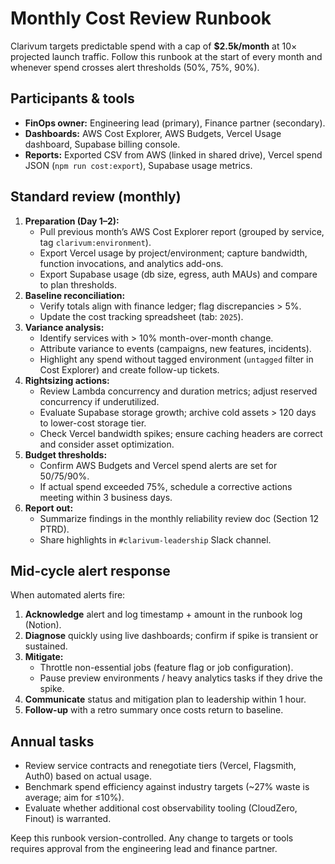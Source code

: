 # Monthly Cost Review Runbook

Clarivum targets predictable spend with a cap of **$2.5k/month** at 10× projected launch traffic. Follow this runbook at the start of every month and whenever spend crosses alert thresholds (50%, 75%, 90%).

## Participants & tools

- **FinOps owner:** Engineering lead (primary), Finance partner (secondary).
- **Dashboards:** AWS Cost Explorer, AWS Budgets, Vercel Usage dashboard, Supabase billing console.
- **Reports:** Exported CSV from AWS (linked in shared drive), Vercel spend JSON (`npm run cost:export`), Supabase usage metrics.

## Standard review (monthly)

1. **Preparation (Day 1–2):**
   - Pull previous month’s AWS Cost Explorer report (grouped by service, tag `clarivum:environment`).
   - Export Vercel usage by project/environment; capture bandwidth, function invocations, and analytics add-ons.
   - Export Supabase usage (db size, egress, auth MAUs) and compare to plan thresholds.
2. **Baseline reconciliation:**
   - Verify totals align with finance ledger; flag discrepancies > 5%.
   - Update the cost tracking spreadsheet (tab: `2025`).
3. **Variance analysis:**
   - Identify services with > 10% month-over-month change.
   - Attribute variance to events (campaigns, new features, incidents).
   - Highlight any spend without tagged environment (`untagged` filter in Cost Explorer) and create follow-up tickets.
4. **Rightsizing actions:**
   - Review Lambda concurrency and duration metrics; adjust reserved concurrency if underutilized.
   - Evaluate Supabase storage growth; archive cold assets > 120 days to lower-cost storage tier.
   - Check Vercel bandwidth spikes; ensure caching headers are correct and consider asset optimization.
5. **Budget thresholds:**
   - Confirm AWS Budgets and Vercel spend alerts are set for 50/75/90%.
   - If actual spend exceeded 75%, schedule a corrective actions meeting within 3 business days.
6. **Report out:**
   - Summarize findings in the monthly reliability review doc (Section 12 PTRD).
   - Share highlights in `#clarivum-leadership` Slack channel.

## Mid-cycle alert response

When automated alerts fire:

1. **Acknowledge** alert and log timestamp + amount in the runbook log (Notion).
2. **Diagnose** quickly using live dashboards; confirm if spike is transient or sustained.
3. **Mitigate:**
   - Throttle non-essential jobs (feature flag or job configuration).
   - Pause preview environments / heavy analytics tasks if they drive the spike.
4. **Communicate** status and mitigation plan to leadership within 1 hour.
5. **Follow-up** with a retro summary once costs return to baseline.

## Annual tasks

- Review service contracts and renegotiate tiers (Vercel, Flagsmith, Auth0) based on actual usage.
- Benchmark spend efficiency against industry targets (~27% waste is average; aim for ≤10%).
- Evaluate whether additional cost observability tooling (CloudZero, Finout) is warranted.

Keep this runbook version-controlled. Any change to targets or tools requires approval from the engineering lead and finance partner.

